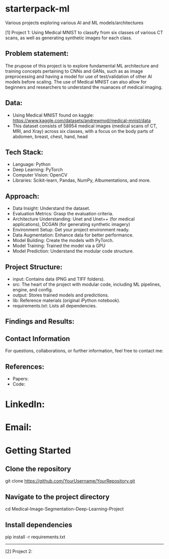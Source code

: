 # starterpack-ml
Various projects exploring various AI and ML models/architectures 

[1] Project 1: Using Medical MNIST to classify from six classes of various CT scans, as well as generating synthetic images for each class. 

## Problem statement: 
The prupose of this project is to explore fundamental ML architecture and training concepts pertaining to CNNs and GANs, such as as image preprocessing and having a model for use of test/validation of other AI models before scaling. The use of Medical MNIST can also allow for beginners and researchers to understand the nuanaces of medical imaging.  


## Data: 
- Using Medical MNIST found on kaggle: https://www.kaggle.com/datasets/andrewmvd/medical-mnist/data 
- This dataset consists of 58954 medical images (medical scans of CT, MRI, and Xray) across six classes, with a focus on the body parts of abdomen, breast, chest, hand, head

## Tech Stack: 
- Language: Python
- Deep Learning: PyTorch
- Computer Vision: OpenCV
- Libraries: Scikit-learn, Pandas, NumPy, Albumentations, and more.


## Approach: 
- Data Insight: Understand the dataset.
- Evaluation Metrics: Grasp the evaluation criteria.
- Architecture Understanding: Unet and Unet++ (for medical applications), DCGAN (for generating synthetic imagery)
- Environment Setup: Get your project environment ready.
- Data Augmentation: Enhance data for better performance.
- Model Building: Create the models with PyTorch.
- Model Training: Trained the model via a GPU 
- Model Prediction: Understand the modular code structure.

## Project Structure: 
- input: Contains data (PNG and TIFF folders).
- src: The heart of the project with modular code, including ML pipelines, engine, and config.
- output: Stores trained models and predictions.
- lib: Reference materials (original iPython notebook).
- requirements.txt: Lists all dependencies.

## Findings and Results:  

## Contact Information
For questions, collaborations, or further information, feel free to contact me:

## References: 
* Papers:
* Code: 
# LinkedIn: 
# Email: 

# Getting Started
## Clone the repository
git clone https://github.com/YourUsername/YourRepository.git

## Navigate to the project directory
cd Medical-Image-Segmentation-Deep-Learning-Project

## Install dependencies
pip install -r requirements.txt


_______________________________________________________________________________________________________________

[2] Project 2: 
